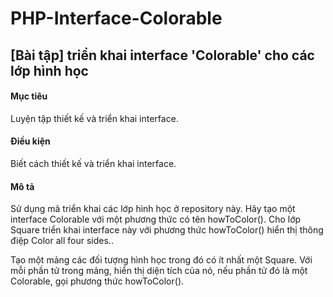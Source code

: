 # PHP-Interface-Colorable

## [Bài tập] triển khai interface 'Colorable' cho các lớp hình học

#### Mục tiêu
Luyện tập thiết kế và triển khai interface.

#### Điều kiện
Biết cách thiết kế và triển khai interface.

#### Mô tả
Sử dụng mã triển khai các lớp hình học ở repository này. Hãy tạo một interface Colorable với một phương thức có tên howToColor(). Cho lớp Square triển khai interface này với phương thức howToColor() hiển thị thông điệp Color all four sides..

Tạo một mảng các đối tượng hình học trong đó có ít nhất một Square. Với mỗi phần tử trong mảng, hiển thị diện tích của nó, nếu phần tử đó là một Colorable, gọi phương thức howToColor().

 
